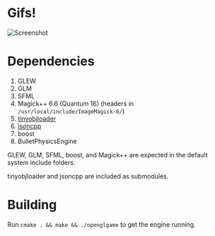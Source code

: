 # Gifs!
![Screenshot](http://imgur.com/IGUzCy0.gifv)

# Dependencies
1. GLEW
2. GLM
3. SFML
4. Magick++ 6.6 (Quantum 16) (headers in `/usr/local/include/ImageMagick-6/`)
5. [tinyobjloader](https://github.com/syoyo/tinyobjloader)
6. [jsoncpp](https://github.com/open-source-parsers/jsoncpp)
7. boost
8. BulletPhysicsEngine

GLEW, GLM, SFML, boost, and Magick++ are expected in the default system include folders.

tinyobjloader and jsoncpp are included as submodules.

# Building
Run `cmake . && make && ./openglgame` to get the engine running.
